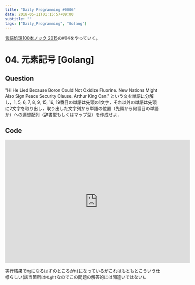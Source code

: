 ```yaml
---
title: "Daily Programming #0006"
date: 2018-05-11T01:15:57+09:00
subtitle: ""
tags: ["Daily_Programming", "Golang"]
---
```


[言語処理100本ノック 2015][1]の#04をやっていく。

[1]:http://www.cl.ecei.tohoku.ac.jp/nlp100/#ch1

# 04. 元素記号 [Golang]

## Question

"Hi He Lied Because Boron Could Not Oxidize Fluorine. New Nations Might Also Sign Peace Security Clause. Arthur King Can." という文を単語に分解し，1, 5, 6, 7, 8, 9, 15, 16, 19番目の単語は先頭の1文字，それ以外の単語は先頭に2文字を取り出し，取り出した文字列から単語の位置（先頭から何番目の単語か）への連想配列（辞書型もしくはマップ型）を作成せよ．

## Code

<iframe src='https://glot.io/snippets/f0v814m634/embed' frameborder='0' scrolling='no' sandbox='allow-forms allow-pointer-lock allow-popups allow-same-origin allow-scripts' width='600' height='400'></iframe>

実行結果で`Mg`になるはずのところが`Mi`になっているがこれはもともとこういう仕様らしい(該当箇所は`Might`なのでこの問題の解答的には間違いではない)。
